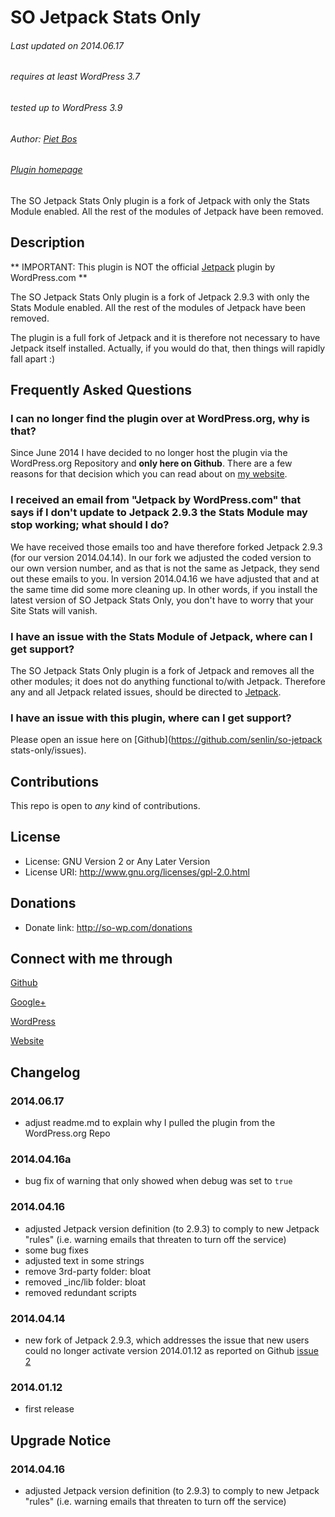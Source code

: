 # SO Jetpack Stats Only

###### Last updated on 2014.06.17
###### requires at least WordPress 3.7
###### tested up to WordPress 3.9
###### Author: [Piet Bos](https://github.com/senlin)
###### [Plugin homepage](http://so-wp.com/?p=71)

The SO Jetpack Stats Only plugin is a fork of Jetpack with only the Stats Module enabled. All the rest of the modules of Jetpack have been removed.

## Description

** IMPORTANT: This plugin is NOT the official [Jetpack](http://jetpack.me/) plugin by WordPress.com **

The SO Jetpack Stats Only plugin is a fork of Jetpack 2.9.3 with only the Stats Module enabled. All the rest of the modules of Jetpack have been removed. 

The plugin is a full fork of Jetpack and it is therefore not necessary to have Jetpack itself installed. Actually, if you would do that, then things will rapidly fall apart :)

## Frequently Asked Questions

### I can no longer find the plugin over at WordPress.org, why is that?

Since June 2014 I have decided to no longer host the plugin via the WordPress.org Repository and **only here on Github**. There are a few reasons for that decision which you can read about on [my website](http://so-wp.com/?p=71).

### I received an email from "Jetpack by WordPress.com" that says if I don't update to Jetpack 2.9.3 the Stats Module may stop working; what should I do?

We have received those emails too and have therefore forked Jetpack 2.9.3 (for our version 2014.04.14). In our fork we adjusted the coded version to our own version number, and as that is not the same as Jetpack, they send out these emails to you. In version 2014.04.16 we have adjusted that and at the same time did some more cleaning up.
In other words, if you install the latest version of SO Jetpack Stats Only, you don't have to worry that your Site Stats will vanish.

### I have an issue with the Stats Module of Jetpack, where can I get support?

The SO Jetpack Stats Only plugin is a fork of Jetpack and removes all the other modules; it does not do anything functional to/with Jetpack. Therefore any and all Jetpack related issues, should be directed to [Jetpack](http://jetpack.me/support/wordpress-com-stats/).

### I have an issue with this plugin, where can I get support?

Please open an issue here on [Github](https://github.com/senlin/so-jetpack stats-only/issues).

## Contributions

This repo is open to _any_ kind of contributions.

## License

* License: GNU Version 2 or Any Later Version
* License URI: http://www.gnu.org/licenses/gpl-2.0.html

## Donations

* Donate link: http://so-wp.com/donations

## Connect with me through

[Github](https://github.com/senlin) 

[Google+](http://plus.google.com/+PietBos) 

[WordPress](http://profiles.wordpress.org/senlin/) 

[Website](http://senlinonline.com)

## Changelog

### 2014.06.17

* adjust readme.md to explain why I pulled the plugin from the WordPress.org Repo

### 2014.04.16a

* bug fix of warning that only showed when debug was set to `true`

### 2014.04.16

* adjusted Jetpack version definition (to 2.9.3) to comply to new Jetpack "rules" (i.e. warning emails that threaten to turn off the service)
* some bug fixes
* adjusted text in some strings
* remove 3rd-party folder: bloat
* removed _inc/lib folder: bloat
* removed redundant scripts

### 2014.04.14

* new fork of Jetpack 2.9.3, which addresses the issue that new users could no longer activate version 2014.01.12 as reported on Github [issue 2](https://github.com/senlin/so-jetpack-stats-only/issues/2)

### 2014.01.12

* first release

## Upgrade Notice

### 2014.04.16

* adjusted Jetpack version definition (to 2.9.3) to comply to new Jetpack "rules" (i.e. warning emails that threaten to turn off the service) 